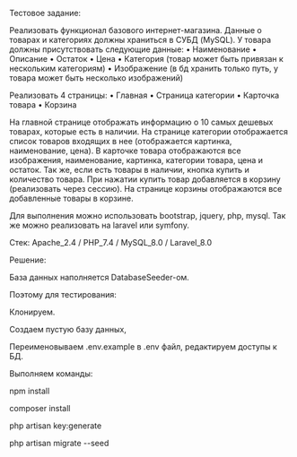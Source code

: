 Тестовое задание:

Реализовать функционал базового интернет-магазина. Данные о товарах и категориях должны храниться в СУБД (MySQL). У товара должны присутствовать следующие данные:
• Наименование
• Описание
• Остаток
• Цена
• Категория (товар может быть привязан к нескольким категориям)
• Изображение (в бд хранить только путь, у товара может быть несколько
изображений)

Реализовать 4 страницы:
• Главная
• Страница категории
• Карточка товара
• Корзина

На главной странице отображать информацию о 10 самых дешевых товарах,
которые есть в наличии.
На странице категории отображается список товаров входящих в нее (отображается
картинка, наименование, цена).
В карточке товара отображаются все изображения, наименование, картинка,
категории товара, цена и остаток. Так же, если есть товары в наличии, кнопка купить и количество товара. При нажатии купить товар добавляется в корзину (реализовать через сессию).
На странице корзины отображаются все добавленные товары в корзине.

Для выполнения можно использовать bootstrap, jquery, php, mysql. Так же можно реализовать на laravel или symfony.


Стек:
Apache_2.4 /
PHP_7.4 /
MySQL_8.0 /
Laravel_8.0

Решение:

База данных наполняется DatabaseSeeder-ом.

Поэтому для тестирования:

Клонируем.

Создаем пустую базу данных, 

Переименовываем .env.example в .env файл, редактируем доступы к БД.

Выполняем команды:

npm install

composer install

php artisan key:generate

php artisan migrate --seed

